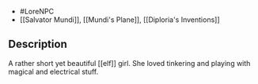 - #LoreNPC 
- [[Salvator Mundi]], [[Mundi's Plane]], [[Diploria's Inventions]]
## Description
A rather short yet beautiful [[elf]] girl.
She loved tinkering and playing with magical and electrical stuff.